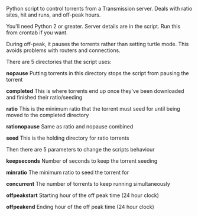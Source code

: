 Python script to control torrents from a Transmission server. Deals with ratio sites, hit and runs, and off-peak hours.

You'll need Python 2 or greater. Server details are in the script. Run this from crontab if you want.

During off-peak, it pauses the torrents rather than setting turtle mode. This avoids problems with routers and connections.

There are 5 directories that the script uses:

**nopause**
Putting torrents in this directory stops the script from pausing the torrent

**completed**
This is where torrents end up once they've been downloaded and finished their ratio/seeding

**ratio**
This is the minimum ratio that the torrent must seed for until being moved to the completed directory

**rationopause**
Same as ratio and nopause combined

**seed**
This is the holding directory for ratio torrents

Then there are 5 parameters to change the scripts behaviour

**keepseconds**
Number of seconds to keep the torrent seeding

**minratio**
The minimum ratio to seed the torrent for

**concurrent**
The number of torrents to keep running simultaneously

**offpeakstart**
Starting hour of the off peak time (24 hour clock)

**offpeakend**
Ending hour of the off peak time (24 hour clock)
